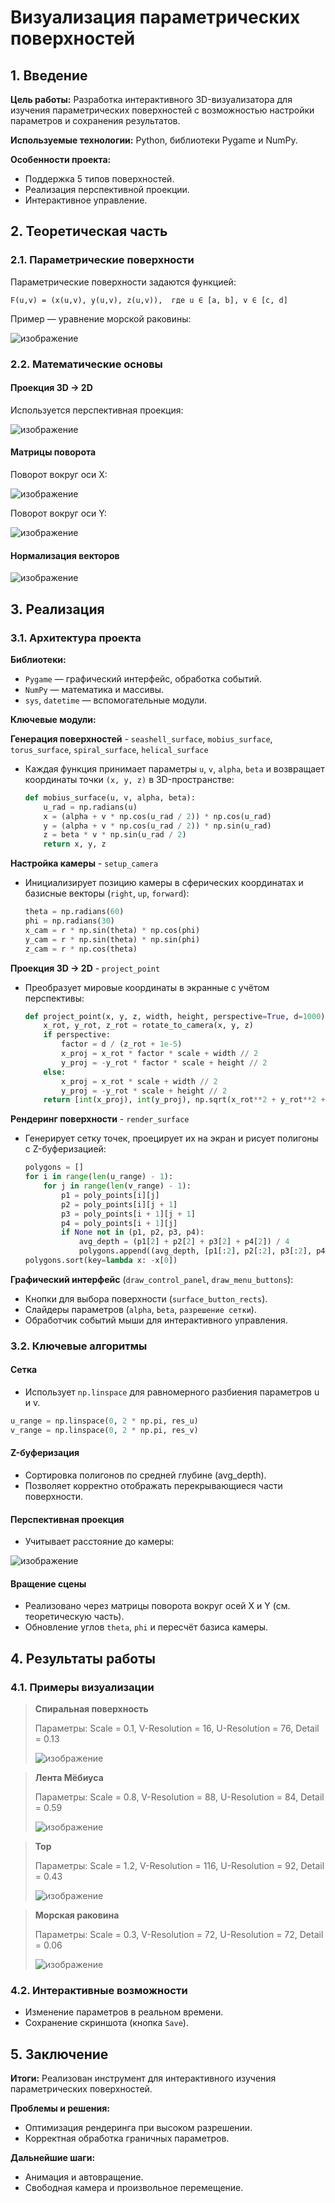 # Визуализация параметрических поверхностей

## 1. Введение

**Цель работы:** Разработка интерактивного 3D-визуализатора для изучения параметрических поверхностей с возможностью настройки параметров и сохранения результатов.

**Используемые технологии:** Python, библиотеки Pygame и NumPy.

**Особенности проекта:**
- Поддержка 5 типов поверхностей.
- Реализация перспективной проекции.
- Интерактивное управление.

## 2. Теоретическая часть

### 2.1. Параметрические поверхности

Параметрические поверхности задаются функцией:

```
F(u,v) = (x(u,v), y(u,v), z(u,v)),  где u ∈ [a, b], v ∈ [c, d]
```

Пример — уравнение морской раковины:

![изображение](https://github.com/user-attachments/assets/bbd19849-a740-4039-8c48-9f680ab5ff66)


### 2.2. Математические основы

#### Проекция 3D → 2D

Используется перспективная проекция:

![изображение](https://github.com/user-attachments/assets/9481a093-f7e2-461a-8b04-c12099f67305)


#### Матрицы поворота

Поворот вокруг оси X:

![изображение](https://github.com/user-attachments/assets/368b15bd-0a72-42e4-bc42-e1c1e53888df)


Поворот вокруг оси Y:

![изображение](https://github.com/user-attachments/assets/f2030e0e-58b8-4789-8a23-bfe13fbcb470)


#### Нормализация векторов

![изображение](https://github.com/user-attachments/assets/b222e489-e75b-4a8e-9882-3bb1c48d78f1)


## 3. Реализация

### 3.1. Архитектура проекта

**Библиотеки:**
- `Pygame` — графический интерфейс, обработка событий.
- `NumPy` — математика и массивы.
- `sys`, `datetime` — вспомогательные модули.

**Ключевые модули:**


**Генерация поверхностей** - `seashell_surface`, `mobius_surface`, `torus_surface`, `spiral_surface`, `helical_surface`
- Каждая функция принимает параметры `u`, `v`, `alpha`, `beta` и возвращает координаты точки `(x, y, z)` в 3D-пространстве:
  ```python
  def mobius_surface(u, v, alpha, beta):
      u_rad = np.radians(u)
      x = (alpha + v * np.cos(u_rad / 2)) * np.cos(u_rad)
      y = (alpha + v * np.cos(u_rad / 2)) * np.sin(u_rad)
      z = beta * v * np.sin(u_rad / 2)
      return x, y, z
  ```


**Настройка камеры** - `setup_camera`
- Инициализирует позицию камеры в сферических координатах и базисные векторы (`right`, `up`, `forward`):
  ```python
  theta = np.radians(60)
  phi = np.radians(30)
  x_cam = r * np.sin(theta) * np.cos(phi)
  y_cam = r * np.sin(theta) * np.sin(phi)
  z_cam = r * np.cos(theta)
  ```


**Проекция 3D → 2D** - `project_point`
- Преобразует мировые координаты в экранные с учётом перспективы:
  ```python
  def project_point(x, y, z, width, height, perspective=True, d=1000):
      x_rot, y_rot, z_rot = rotate_to_camera(x, y, z)
      if perspective:
          factor = d / (z_rot + 1e-5)
          x_proj = x_rot * factor * scale + width // 2
          y_proj = -y_rot * factor * scale + height // 2
      else:
          x_proj = x_rot * scale + width // 2
          y_proj = -y_rot * scale + height // 2
      return [int(x_proj), int(y_proj), np.sqrt(x_rot**2 + y_rot**2 + z_rot**2)]
  ```


**Рендеринг поверхности** - `render_surface`
- Генерирует сетку точек, проецирует их на экран и рисует полигоны с Z-буферизацией:
  ```python
  polygons = []
  for i in range(len(u_range) - 1):
      for j in range(len(v_range) - 1):
          p1 = poly_points[i][j]
          p2 = poly_points[i][j + 1]
          p3 = poly_points[i + 1][j + 1]
          p4 = poly_points[i + 1][j]
          if None not in (p1, p2, p3, p4):
              avg_depth = (p1[2] + p2[2] + p3[2] + p4[2]) / 4
              polygons.append((avg_depth, [p1[:2], p2[:2], p3[:2], p4[:2]]))
  polygons.sort(key=lambda x: -x[0])
  ```

 **Графический интерфейс** (`draw_control_panel`, `draw_menu_buttons`):
  - Кнопки для выбора поверхности (`surface_button_rects`).
  - Слайдеры параметров (`alpha`, `beta`, `разрешение сетки`).
  - Обработчик событий мыши для интерактивного управления.

### 3.2. Ключевые алгоритмы

#### Сетка
- Использует `np.linspace` для равномерного разбиения параметров u и v.
```python
u_range = np.linspace(0, 2 * np.pi, res_u)
v_range = np.linspace(0, 2 * np.pi, res_v)
```

#### Z-буферизация

- Сортировка полигонов по средней глубине (avg_depth).
- Позволяет корректно отображать перекрывающиеся части поверхности.

#### Перспективная проекция

- Учитывает расстояние до камеры:

![изображение](https://github.com/user-attachments/assets/bc4f83af-e2e7-48a9-a4ec-1c332e20d900)


#### Вращение сцены
- Реализовано через матрицы поворота вокруг осей X и Y (см. теоретическую часть).
- Обновление углов `theta`, `phi` и пересчёт базиса камеры.

## 4. Результаты работы

### 4.1. Примеры визуализации


> **Спиральная поверхность**
> 
> Параметры: Scale = 0.1, V-Resolution = 16, U-Resolution = 76, Detail = 0.13
> 
> ![изображение](https://github.com/user-attachments/assets/e1e66c4e-8904-4a4e-be06-7c11cdd55241)


> **Лента Мёбиуса**
> 
> Параметры: Scale = 0.8, V-Resolution = 88, U-Resolution = 84, Detail = 0.59
> 
> ![изображение](https://github.com/user-attachments/assets/f54f90c1-9ab0-403a-9b36-6f34a6728031)

> **Тор**
> 
> Параметры: Scale = 1.2, V-Resolution = 116, U-Resolution = 92, Detail = 0.43
> 
> ![изображение](https://github.com/user-attachments/assets/d4cb7406-5bea-45d8-a494-a2b02500144e)


> **Морская раковина**
> 
> Параметры: Scale = 0.3, V-Resolution = 72, U-Resolution = 72, Detail = 0.06
> 
> ![изображение](https://github.com/user-attachments/assets/01026a5c-9eb0-4ee6-bd2e-c837810d6cbb)

### 4.2. Интерактивные возможности

- Изменение параметров в реальном времени.
- Сохранение скриншота (кнопка `Save`).

## 5. Заключение

**Итоги:** Реализован инструмент для интерактивного изучения параметрических поверхностей.

**Проблемы и решения:**
- Оптимизация рендеринга при высоком разрешении.
- Корректная обработка граничных параметров.

**Дальнейшие шаги:**
- Анимация и автовращение.
- Свободная камера и произвольное перемещение.
